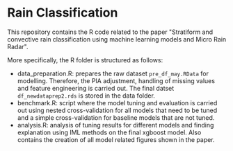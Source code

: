 # Rain Classification

This repository contains the R code related to the paper "Stratiform and convective rain classification using machine learning models and Micro Rain Radar".


More specifically, the R folder is structured as follows:
* data_preparation.R: prepares the raw dataset `pre_df_may.RData` for modelling. Therefore, the PIA adjustment, handling of missing values and feature engineering is carried out. The final datset `df_newdataprep2.rds` is stored in the data folder.
* benchmark.R: script where the model tuning and evaluation is carried out using nested cross-validation for all models that need to be tuned and a simple cross-validation for baseline models that are not tuned.
* analysis.R: analysis of tuning results for different models and finding explanation using IML methods on the final xgboost model. Also contains the creation of all model related figures shown in the paper.
